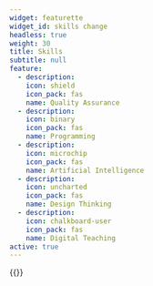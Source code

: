 ```yaml
---
widget: featurette
widget_id: skills change
headless: true
weight: 30
title: Skills
subtitle: null
feature:
  - description: 
    icon: shield
    icon_pack: fas
    name: Quality Assurance
  - description: 
    icon: binary
    icon_pack: fas
    name: Programming
  - description:
    icon: microchip
    icon_pack: fas
    name: Artificial Intelligence
  - description:
    icon: uncharted
    icon_pack: fas
    name: Design Thinking
  - description:
    icon: chalkboard-user
    icon_pack: fas
    name: Digital Teaching   
active: true
---
```


{{<icon name="shield-check" pack="fas">}}
